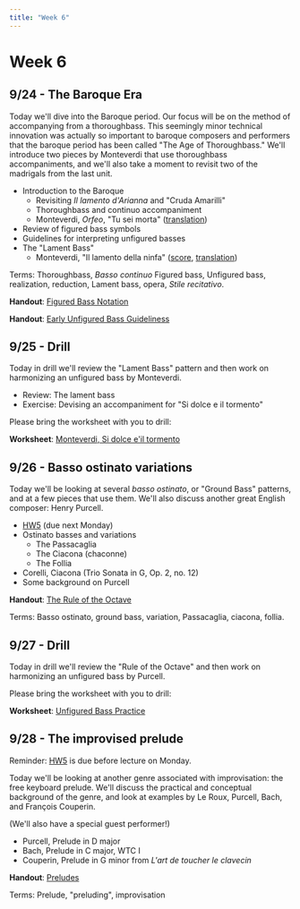 ```yaml
---
title: "Week 6"
---
```


# Week 6

## 9/24 - The Baroque Era

Today we'll dive into the Baroque period. Our focus will be on the method of
accompanying from a thoroughbass. This seemingly minor technical innovation was
actually so important to baroque composers and performers that the baroque
period has been called "The Age of Thoroughbass." We'll introduce two pieces by
Monteverdi that use thoroughbass accompaniments, and we'll also take a moment
to revisit two of the madrigals from the last unit.

* Introduction to the Baroque
  * Revisiting _Il lamento d'Arianna_ and "Cruda Amarilli"
  * Thoroughbass and continuo accompaniment
  * Monteverdi, _Orfeo_, "Tu sei morta" ([translation](/translations/tu-sei-morta.html))
* Review of figured bass symbols
* Guidelines for interpreting unfigured basses
* The "Lament Bass"
  * Monteverdi, "Il lamento della ninfa" ([score](lamento-della-ninfa.pdf), [translation](/translations/lamento-della-ninfa.html))

Terms: Thoroughbass, _Basso continuo_ Figured bass, Unfigured bass, realization, reduction, Lament bass, opera, _Stile recitativo_.

**Handout**: [Figured Bass Notation](figured-bass-notation.pdf)

**Handout**: [Early Unfigured Bass Guideliness](17th-c-guidelines.pdf)

## 9/25 - Drill

Today in drill we'll review the "Lament Bass" pattern and then work on
harmonizing an unfigured bass by Monteverdi.

* Review: The lament bass
* Exercise: Devising an accompaniment for "Si dolce e il tormento"

Please bring the worksheet with you to drill:

**Worksheet**: [Monteverdi, Si dolce e'il tormento](worksheet-si-dolce-e-il-tormento.pdf)

## 9/26 - Basso ostinato variations

Today we'll be looking at several _basso ostinato_, or "Ground Bass" patterns,
and at a few pieces that use them. We'll also discuss another great English
composer: Henry Purcell.

* [HW5](HW-5.pdf) (due next Monday)
* Ostinato basses and variations
  * The Passacaglia
  * The Ciacona (chaconne)
  * The Follia
* Corelli, Ciacona (Trio Sonata in G, Op. 2, no. 12)
* Some background on Purcell

**Handout**: [The Rule of the Octave]("rule-of-the-octave.pdf")

Terms: Basso ostinato, ground bass, variation, Passacaglia, ciacona, follia.

## 9/27 - Drill

Today in drill we'll review the "Rule of the Octave" and then work on
harmonizing an unfigured bass by Purcell.

Please bring the worksheet with you to drill:

**Worksheet**: [Unfigured Bass Practice](worksheet-rule-of-the-octave.pdf)

## 9/28 - The improvised prelude

Reminder: [HW5](HW-5.pdf) is due before lecture on Monday.

Today we'll be looking at another genre associated with improvisation: the free
keyboard prelude. We'll discuss the practical and conceptual background of the
genre, and look at examples by Le Roux, Purcell, Bach, and François Couperin.

(We'll also have a special guest performer!)

* Purcell, Prelude in D major
* Bach, Prelude in C major, WTC I
* Couperin, Prelude in G minor from _L'art de toucher le clavecin_

**Handout**: [Preludes](preludes.pdf)

Terms: Prelude, "preluding", improvisation
